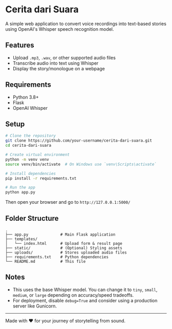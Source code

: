 # Cerita dari Suara

A simple web application to convert voice recordings into text-based stories using OpenAI's Whisper speech recognition model.

## Features
- Upload `.mp3`, `.wav`, or other supported audio files
- Transcribe audio into text using Whisper
- Display the story/monologue on a webpage

## Requirements
- Python 3.8+
- Flask
- OpenAI Whisper

## Setup
```bash
# Clone the repository
git clone https://github.com/your-username/cerita-dari-suara.git
cd cerita-dari-suara

# Create virtual environment
python -m venv venv
source venv/bin/activate  # On Windows use `venv\Scripts\activate`

# Install dependencies
pip install -r requirements.txt

# Run the app
python app.py
```

Then open your browser and go to `http://127.0.0.1:5000/`

## Folder Structure
```
.
├── app.py              # Main Flask application
├── templates/
│   └── index.html      # Upload form & result page
├── static/             # (Optional) Styling assets
├── uploads/            # Stores uploaded audio files
├── requirements.txt    # Python dependencies
└── README.md           # This file
```

## Notes
- This uses the base Whisper model. You can change it to `tiny`, `small`, `medium`, or `large` depending on accuracy/speed tradeoffs.
- For deployment, disable `debug=True` and consider using a production server like Gunicorn.

---

Made with ❤️ for your journey of storytelling from sound.
